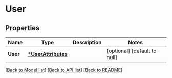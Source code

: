 # User

## Properties
Name | Type | Description | Notes
------------ | ------------- | ------------- | -------------
**User** | [***UserAttributes**](UserAttributes.md) |  | [optional] [default to null]

[[Back to Model list]](../README.md#documentation-for-models) [[Back to API list]](../README.md#documentation-for-api-endpoints) [[Back to README]](../README.md)


